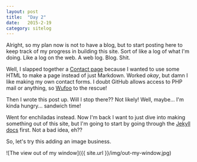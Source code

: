 ```yaml
---
layout: post
title:  "Day 2"
date:   2015-2-19
category: sitelog
---
```


Alright, so my plan now is not to have a blog, but to start posting here to keep track of my progress in building this site. Sort of like a log of what I'm doing. Like a log on the web. A web log. Blog. Shit.

Well, I slapped together a [Contact page][contact] because I wanted to use some HTML to make a page instead of just Markdown. Worked *okay*, but damn I like making my own contact forms. I doubt GitHub allows access to PHP mail or anything, so [Wufoo][wufoo] to the rescue!

Then I wrote this post up. Will I stop there?? Not likely! Well, maybe... I'm kinda hungry... sandwich time!

Went for enchiladas instead. Now I'm back I want to just dive into making something out of this site, but I'm going to start by going through the [Jekyll docs][docs] first. Not a bad idea, eh??

So, let's try this adding an image business.

![The view out of my window]({{ site.url }}/img/out-my-window.jpg)

[contact]: /contact/
[wufoo]:   http://www.wufoo.com/
[docs]:    http://jekyllrb.com/docs/home/
